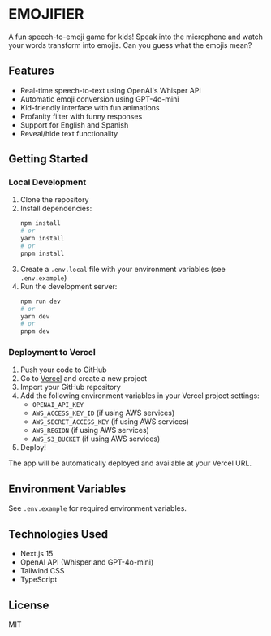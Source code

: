 # EMOJIFIER

A fun speech-to-emoji game for kids! Speak into the microphone and watch your words transform into emojis. Can you guess what the emojis mean?

## Features

- Real-time speech-to-text using OpenAI's Whisper API
- Automatic emoji conversion using GPT-4o-mini
- Kid-friendly interface with fun animations
- Profanity filter with funny responses
- Support for English and Spanish
- Reveal/hide text functionality

## Getting Started

### Local Development

1. Clone the repository
2. Install dependencies:
   ```bash
   npm install
   # or
   yarn install
   # or
   pnpm install
   ```
3. Create a `.env.local` file with your environment variables (see `.env.example`)
4. Run the development server:
   ```bash
   npm run dev
   # or
   yarn dev
   # or
   pnpm dev
   ```

### Deployment to Vercel

1. Push your code to GitHub
2. Go to [Vercel](https://vercel.com) and create a new project
3. Import your GitHub repository
4. Add the following environment variables in your Vercel project settings:
   - `OPENAI_API_KEY`
   - `AWS_ACCESS_KEY_ID` (if using AWS services)
   - `AWS_SECRET_ACCESS_KEY` (if using AWS services)
   - `AWS_REGION` (if using AWS services)
   - `AWS_S3_BUCKET` (if using AWS services)
5. Deploy!

The app will be automatically deployed and available at your Vercel URL.

## Environment Variables

See `.env.example` for required environment variables.

## Technologies Used

- Next.js 15
- OpenAI API (Whisper and GPT-4o-mini)
- Tailwind CSS
- TypeScript

## License

MIT
